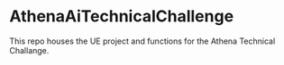 # AthenaAiTechnicalChallenge
 This repo houses the UE project and functions for the Athena Technical Challange.
